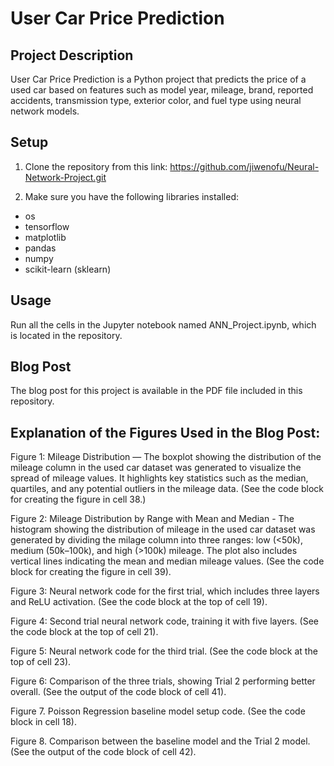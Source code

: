 # User Car Price Prediction

## Project Description

User Car Price Prediction is a Python project that predicts the price of a used car based on features such as model year, mileage, brand, reported accidents, transmission type, exterior color, and fuel type using neural network models.

## Setup

1. Clone the repository from this link: https://github.com/jiwenofu/Neural-Network-Project.git

2. Make sure you have the following libraries installed:
* os
* tensorflow
* matplotlib
* pandas
* numpy
* scikit-learn (sklearn)

## Usage

Run all the cells in the Jupyter notebook named ANN_Project.ipynb, which is located in the repository.

## Blog Post

The blog post for this project is available in the PDF file included in this repository.

## Explanation of the Figures Used in the Blog Post:

Figure 1: Mileage Distribution — The boxplot showing the distribution of the mileage column in the used car dataset was generated to visualize the spread of mileage values. It highlights key statistics such as the median, quartiles, and any potential outliers in the mileage data. (See the code block for creating the figure in cell 38.)

Figure 2: Mileage Distribution by Range with Mean and Median - The histogram showing the distribution of mileage in the used car dataset was generated by dividing the milage column into three ranges: low (<50k), medium (50k–100k), and high (>100k) mileage. The plot also includes vertical lines indicating the mean and median mileage values. (See the code block for creating the figure in cell 39).

Figure 3: Neural network code for the first trial, which includes three layers and ReLU activation. (See the code block at the top of cell 19).

Figure 4: Second trial neural network code, training it with five layers. (See the code block at the top of cell 21).

Figure 5: Neural network code for the third trial. (See the code block at the top of cell 23).

Figure 6: Comparison of the three trials, showing Trial 2 performing better overall. (See the output of the code block of cell 41).

Figure 7. Poisson Regression baseline model setup code. (See the code block in cell 18).

Figure 8. Comparison between the baseline model and the Trial 2 model. (See the output of the code block of cell 42).



